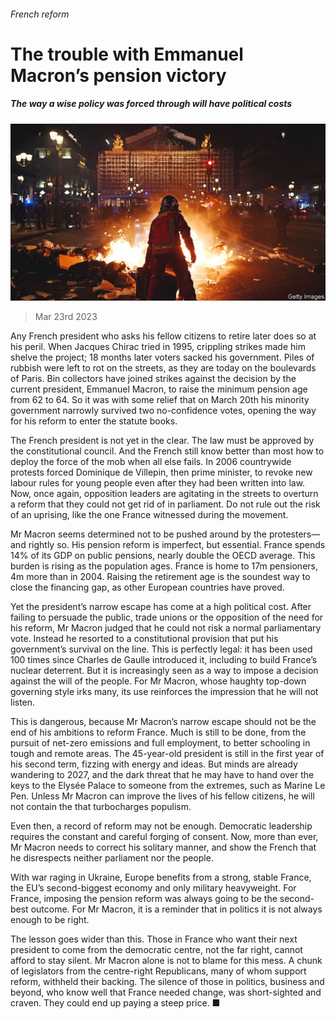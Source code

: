 ###### French reform

# The trouble with Emmanuel Macron’s pension victory 

##### The way a wise policy was forced through will have political costs 

![image](images/20230325_LDP001.jpg) 

> Mar 23rd 2023 

Any French president who asks his fellow citizens to retire later does so at his peril. When Jacques Chirac tried in 1995, crippling strikes made him shelve the project; 18 months later voters sacked his government. Piles of rubbish were left to rot on the streets, as they are today on the boulevards of Paris. Bin collectors have joined strikes against the decision by the current president, Emmanuel Macron, to raise the minimum pension age from 62 to 64. So it was with some relief that on March 20th his minority government narrowly survived two no-confidence votes, opening the way for his reform to enter the statute books.

The French president is not yet in the clear. The law must be approved by the constitutional council. And the French still know better than most how to deploy the force of the mob when all else fails. In 2006 countrywide protests forced Dominique de Villepin, then prime minister, to revoke new labour rules for young people even after they had been written into law. Now, once again, opposition leaders are agitating in the streets to overturn a reform that they could not get rid of in parliament. Do not rule out the risk of an uprising, like the one France witnessed during the  movement.

Mr Macron seems determined not to be pushed around by the protesters—and rightly so. His pension reform is imperfect, but essential. France spends 14% of its GDP on public pensions, nearly double the OECD average. This burden is rising as the population ages. France is home to 17m pensioners, 4m more than in 2004. Raising the retirement age is the soundest way to close the financing gap, as other European countries have proved.

Yet the president’s narrow escape has come at a high political cost. After failing to persuade the public, trade unions or the opposition of the need for his reform, Mr Macron judged that he could not risk a normal parliamentary vote. Instead he resorted to a constitutional provision that put his government’s survival on the line. This is perfectly legal: it has been used 100 times since Charles de Gaulle introduced it, including to build France’s nuclear deterrent. But it is increasingly seen as a way to impose a decision against the will of the people. For Mr Macron, whose haughty top-down governing style irks many, its use reinforces the impression that he will not listen.

This is dangerous, because Mr Macron’s narrow escape should not be the end of his ambitions to reform France. Much is still to be done, from the pursuit of net-zero emissions and full employment, to better schooling in tough and remote areas. The 45-year-old president is still in the first year of his second term, fizzing with energy and ideas. But minds are already wandering to 2027, and the dark threat that he may have to hand over the keys to the Elysée Palace to someone from the extremes, such as Marine Le Pen. Unless Mr Macron can improve the lives of his fellow citizens, he will not contain the  that turbocharges populism.

Even then, a record of reform may not be enough. Democratic leadership requires the constant and careful forging of consent. Now, more than ever, Mr Macron needs to correct his solitary manner, and show the French that he disrespects neither parliament nor the people.

With war raging in Ukraine, Europe benefits from a strong, stable France, the EU’s second-biggest economy and only military heavyweight. For France, imposing the pension reform was always going to be the second-best outcome. For Mr Macron, it is a reminder that in politics it is not always enough to be right.

The lesson goes wider than this. Those in France who want their next president to come from the democratic centre, not the far right, cannot afford to stay silent. Mr Macron alone is not to blame for this mess. A chunk of legislators from the centre-right Republicans, many of whom support reform, withheld their backing. The silence of those in politics, business and beyond, who know well that France needed change, was short-sighted and craven. They could end up paying a steep price. ■

